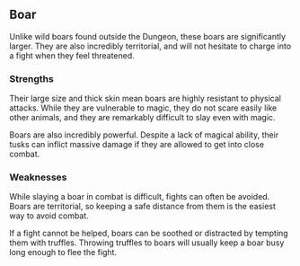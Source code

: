 ## Boar
Unlike wild boars found outside the Dungeon, these boars are significantly
larger. They are also incredibly territorial, and will not hesitate to charge
into a fight when they feel threatened.

### Strengths
Their large size and thick skin mean boars are highly resistant to physical
attacks. While they are vulnerable to magic, they do not scare easily like other
animals, and they are remarkably difficult to slay even with magic.

Boars are also incredibly powerful. Despite a lack of magical ability, their
tusks can inflict massive damage if they are allowed to get into close combat.

### Weaknesses
While slaying a boar in combat is difficult, fights can often be avoided. Boars
are territorial, so keeping a safe distance from them is the easiest way to
avoid combat.

If a fight cannot be helped, boars can be soothed or distracted by tempting them
with truffles. Throwing truffles to boars will usually keep a boar busy long
enough to flee the fight.
